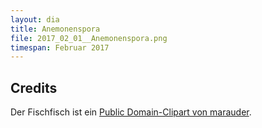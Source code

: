 ```yaml
---
layout: dia
title: Anemonenspora
file: 2017_02_01__Anemonenspora.png
timespan: Februar 2017
---
```


## Credits

Der Fischfisch ist ein [Public Domain-Clipart von marauder](https://web.archive.org/web/20150922000622/https://openclipart.org/detail/171242/anemonenfisch).
